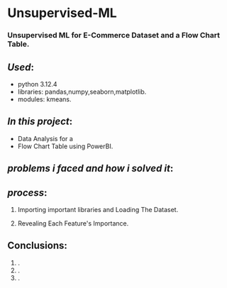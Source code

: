 # Unsupervised-ML <br/>
### Unsupervised ML for E-Commerce Dataset and a Flow Chart Table. <br/>
## *Used*: <br/>
- python 3.12.4 <br/>
- libraries: pandas,numpy,seaborn,matplotlib. <br/>
- modules: kmeans. <br/>
## *In this project*: <br/>
- Data Analysis for a  <br/>
- Flow Chart Table using PowerBI. <br/>
## *problems i faced and how i solved it*: <br/>

## *process*: <br/> 
1. Importing important libraries and Loading The Dataset. <br/> 

9. Revealing Each Feature's Importance. <br/>
## Conclusions:
1. . <br/>
2. . <br/>
3. . <br/>
